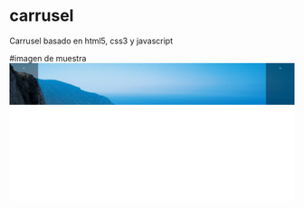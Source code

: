 # carrusel
Carrusel basado en html5, css3 y javascript

#imagen de muestra
![alt text](SlideMuestra.png "Logo Title Text 1")
